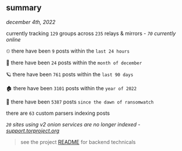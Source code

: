 
## summary
_december 4th, 2022_

currently tracking `129` groups across `235` relays & mirrors - _`70` currently online_

⏲ there have been `9` posts within the `last 24 hours`

🦈 there have been `24` posts within the `month of december`

🪐 there have been `761` posts within the `last 90 days`

🏚 there have been `3101` posts within the `year of 2022`

🦕 there have been `5387` posts `since the dawn of ransomwatch`

there are `63` custom parsers indexing posts

_`20` sites using v2 onion services are no longer indexed - [support.torproject.org](https://support.torproject.org/onionservices/v2-deprecation/)_

> see the project [README](https://github.com/joshhighet/ransomwatch#ransomwatch--) for backend technicals
